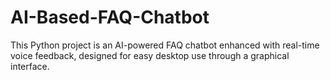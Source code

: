 # AI-Based-FAQ-Chatbot
This Python project is an AI-powered FAQ chatbot enhanced with real-time voice feedback, designed for easy desktop use through a graphical interface.
